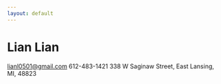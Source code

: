 ```yaml
---
layout: default
---
```

# Lian Lian
lianl0501@gmail.com 
612-483-1421
338 W Saginaw Street, East Lansing, MI, 48823 
